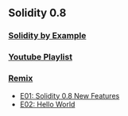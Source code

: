 ## Solidity 0.8

### [Solidity by Example](https://solidity-by-example.org/)
### [Youtube Playlist](https://www.youtube.com/@smartcontractprogrammer/playlists)
### [Remix](https://remix.ethereum.org/#optimize=false&runs=200&evmVersion=null&version=soljson-v0.8.7+commit.e28d00a7.js)
- [E01: Solidity 0.8 New Features](https://www.youtube.com/watch?v=xv9OmztShIw&list=PLO5VPQH6OWdVQwpQfw9rZ67O6Pjfo6q-p)
- [E02: Hello World ](https://solidity-by-example.org/hello-world/)
